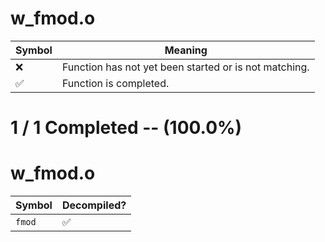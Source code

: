 # w_fmod.o
| Symbol | Meaning 
| ------------- | ------------- 
| :x: | Function has not yet been started or is not matching. 
| :white_check_mark: | Function is completed. 


# 1 / 1 Completed -- (100.0%)
# w_fmod.o
| Symbol | Decompiled? |
| ------------- | ------------- |
| `fmod` | :white_check_mark: |
